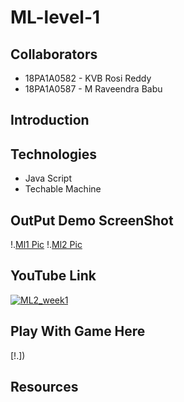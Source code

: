 # ML-level-1

## Collaborators
- 18PA1A0582 - KVB Rosi Reddy
- 18PA1A0587 - M Raveendra Babu

## Introduction

## Technologies
- Java Script
- Techable Machine


## OutPut Demo ScreenShot
!.[Ml1 Pic](https://raw.githubusercontent.com/Raveendra587/ML-level-1/main/Ml1.png)
!.[Ml2 Pic](https://raw.githubusercontent.com/Raveendra587/ML-level-1/main/Ml2.png)



## YouTube Link
[![ML2_week1](https://img.youtube.com/vi7uD9muoYA2U/0.jpg)](https://www.youtube.com/watch?v=7uD9muoYA2U)
## Play With Game Here
[!.[]()])
## Resources

